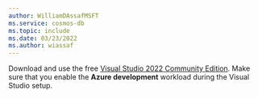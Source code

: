 ```yaml
---
author: WilliamDAssafMSFT
ms.service: cosmos-db
ms.topic: include
ms.date: 03/23/2022
ms.author: wiassaf
---
```

Download and use the free [Visual Studio 2022 Community Edition](https://visualstudio.microsoft.com/vs/community/). Make sure that you enable the **Azure development** workload during the Visual Studio setup.
